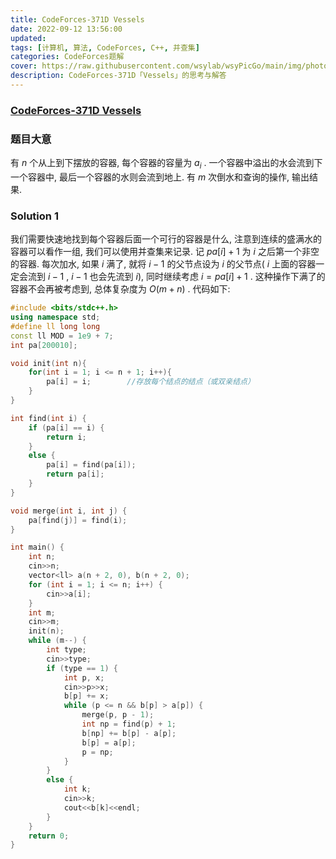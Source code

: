 ```yaml
---
title: CodeForces-371D Vessels 
date: 2022-09-12 13:56:00
updated:
tags: [计算机, 算法, CodeForces, C++, 并查集]
categories: CodeForces题解
cover: https://raw.githubusercontent.com/wsylab/wsyPicGo/main/img/photo-1506899686410-4670690fccef
description: CodeForces-371D「Vessels」的思考与解答
---
```

### [CodeForces-371D Vessels](https://codeforces.com/problemset/problem/371/D)
### 题目大意
有 $n$ 个从上到下摆放的容器, 每个容器的容量为 $a_i$ . 一个容器中溢出的水会流到下一个容器中, 最后一个容器的水则会流到地上. 有 $m$ 次倒水和查询的操作, 输出结果.
### Solution 1
我们需要快速地找到每个容器后面一个可行的容器是什么, 注意到连续的盛满水的容器可以看作一组, 我们可以使用并查集来记录. 记 $pa[i] + 1$ 为 $i$ 之后第一个非空的容器. 每次加水, 如果 $i$ 满了, 就将 $i - 1$ 的父节点设为 $i$ 的父节点( $i$ 上面的容器一定会流到 $i - 1$ , $i - 1$ 也会先流到 $i$), 同时继续考虑 $i = pa[i] + 1$ . 这种操作下满了的容器不会再被考虑到, 总体复杂度为 $O(m + n)$ .
代码如下:
```C++
#include <bits/stdc++.h>
using namespace std;
#define ll long long
const ll MOD = 1e9 + 7;
int pa[200010];

void init(int n){
    for(int i = 1; i <= n + 1; i++){
        pa[i] = i;        //存放每个结点的结点（或双亲结点）
    }
}

int find(int i) {
    if (pa[i] == i) {
        return i;
    }
    else {
        pa[i] = find(pa[i]);
        return pa[i];
    }
}

void merge(int i, int j) {
    pa[find(j)] = find(i);
}

int main() {
    int n;
    cin>>n;
    vector<ll> a(n + 2, 0), b(n + 2, 0);
    for (int i = 1; i <= n; i++) {
        cin>>a[i];
    }
    int m;
    cin>>m;
    init(n);
    while (m--) {
        int type;
        cin>>type;
        if (type == 1) {
            int p, x;
            cin>>p>>x;
            b[p] += x;
            while (p <= n && b[p] > a[p]) {
                merge(p, p - 1);
                int np = find(p) + 1;
                b[np] += b[p] - a[p];
                b[p] = a[p];
                p = np;
            }
        }
        else {
            int k;
            cin>>k;
            cout<<b[k]<<endl;
        }
    }
    return 0;
}
```